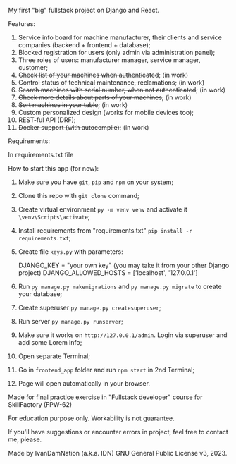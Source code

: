 My first "big" fullstack project on Django and React.

Features:

1. Service info board for machine manufacturer, their clients and service companies (backend + frontend + database);
2. Blocked registration for users (only admin via administration panel);
3. Three roles of users: manufacturer manager, service manager, customer;
4. ~~Check list of your machines when authenticated~~; (in work)
5. ~~Control status of technical maintenance, reclamations;~~ (in work)
6. ~~Search machines with serial number, when not authenticated~~; (in work)
7. ~~Check more details about parts of your machines~~; (in work)
8. ~~Sort machines in your table~~; (in work)
9. Custom personalized design (works for mobile devices too);
10. REST-ful API (DRF);
11. ~~Docker support (with autocompile)~~; (in work)


Requirements:

In requirements.txt file


How to start this app (for now):
1. Make sure you have `git`, `pip` and `npm` on your system;
2. Clone this repo with `git clone` command;
3. Create virtual environment `py -m venv venv` and activate it `\venv\Scripts\activate`;
4. Install requirements from "requirements.txt" `pip install -r requirements.txt`;
5. Create file `keys.py` with parameters: 

    DJANGO_KEY = "your own key" (you may take it from your other Django project)
    DJANGO_ALLOWED_HOSTS = ['localhost', '127.0.0.1']
    
6. Run `py manage.py makemigrations` and `py manage.py migrate` to create your database;
7. Create superuser `py manage.py createsuperuser`;
8. Run server `py manage.py runserver`;
9. Make sure it works on `http://127.0.0.1/admin`. Login via superuser and add some Lorem info;
10. Open separate Terminal;
11. Go in `frontend_app` folder and run `npm start` in 2nd Terminal;
12. Page will open automatically in your browser.


Made for final practice exercise in "Fullstack developer" course for SkillFactory (FPW-62)

For education purpose only. Workability is not guarantee.

If you'll have suggestions or encounter errors in project, feel free to contact me, please.

Made by IvanDamNation (a.k.a. IDN) GNU General Public License v3, 2023.